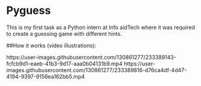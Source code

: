 # Pyguess
This is my first task as a Python intern at Info aidTech where it was required to create a guessing game with different hints.


##How it works (video illustrations):
<div>
https://user-images.githubusercontent.com/130861277/233389143-fcfcb9d1-eaeb-41b3-9d17-aaa0b04131b9.mp4
https://user-images.githubusercontent.com/130861277/233389816-d76ca4df-4d47-4194-9397-9156ea162bb5.mp4
</div>
